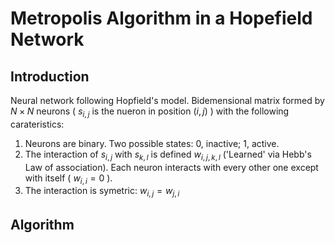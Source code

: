 # Metropolis Algorithm in a Hopefield Network

## Introduction

Neural network following Hopfield's model.
Bidemensional matrix formed by $N\times N$ neurons ( $s_{i,j}$ is the nueron in position $(i,j)$ )  with the following carateristics:

1.  Neurons are binary. Two possible states: 0, inactive; 1, active.
2.  The interaction of $s_{i,j}$ with $s_{k,l}$ is defined $w_{i,j,k,l}$ ('Learned' via Hebb's Law of association). Each neuron interacts with every other one except with itself ( $w_{i,i} = 0$ ). 
3.  The interaction is symetric: $w_{i,j} = w_{j,i}$

## Algorithm

